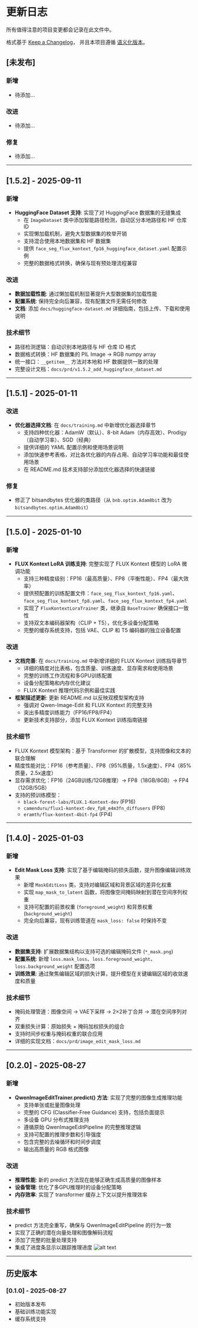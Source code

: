 # 更新日志

所有值得注意的项目变更都会记录在此文件中。

格式基于 [Keep a Changelog](https://keepachangelog.com/zh-CN/1.0.0/)，
并且本项目遵循 [语义化版本](https://semver.org/lang/zh-CN/)。

## [未发布]

### 新增
- 待添加...

### 改进
- 待添加...

### 修复
- 待添加...

---

## [1.5.2] - 2025-09-11

### 新增
- **HuggingFace Dataset 支持**: 实现了对 HuggingFace 数据集的无缝集成
  - 在 `ImageDataset` 类中添加智能路径检测，自动区分本地路径和 HF 仓库 ID
  - 实现懒加载机制，避免大型数据集的枚举开销
  - 支持混合使用本地数据集和 HF 数据集
  - 提供 `face_seg_flux_kontext_fp16_huggingface_dataset.yaml` 配置示例
  - 完整的数据格式转换，确保与现有预处理流程兼容

### 改进
- **数据加载性能**: 通过懒加载机制显著提升大型数据集的加载性能
- **配置系统**: 保持完全向后兼容，现有配置文件无需任何修改
- **文档**: 添加 `docs/huggingface-dataset.md` 详细指南，包括上传、下载和使用说明

### 技术细节
- 路径检测逻辑：自动识别本地路径与 HF 仓库 ID 格式
- 数据格式转换：HF 数据集的 PIL Image → RGB numpy array
- 统一接口：`__getitem__` 方法对本地和 HF 数据提供一致的处理
- 完整设计文档：`docs/prd/v1.5.2_add_huggingface_dataset.md`

---

## [1.5.1] - 2025-01-11

### 改进
- **优化器选择文档**: 在 `docs/training.md` 中新增优化器选择章节
  - 支持四种优化器：AdamW（默认）、8-bit Adam（内存高效）、Prodigy（自动学习率）、SGD（经典）
  - 提供详细的 YAML 配置示例和使用场景说明
  - 添加快速参考表格，对比各优化器的内存占用、自动学习率功能和最佳使用场景
  - 在 README.md 技术支持部分添加优化器选择的快速链接

### 修复
- 修正了 bitsandbytes 优化器的类路径（从 `bnb.optim.Adam8bit` 改为 `bitsandbytes.optim.Adam8bit`）

---

## [1.5.0] - 2025-01-10

### 新增
- **FLUX Kontext LoRA 训练支持**: 完整实现了 FLUX Kontext 模型的 LoRA 微调功能
  - 支持三种精度级别：FP16（最高质量）、FP8（平衡性能）、FP4（最大效率）
  - 提供预配置的训练配置文件：`face_seg_flux_kontext_fp16.yaml`、`face_seg_flux_kontext_fp8.yaml`、`face_seg_flux_kontext_fp4.yaml`
  - 实现了 `FluxKontextLoraTrainer` 类，继承自 `BaseTrainer` 确保接口一致性
  - 支持双文本编码器架构（CLIP + T5），优化多设备分配策略
  - 完整的缓存系统支持，包括 VAE、CLIP 和 T5 编码器的独立设备配置

### 改进
- **文档完善**: 在 `docs/training.md` 中新增详细的 FLUX Kontext 训练指导章节
  - 详细的精度对比表格，包含质量、训练速度、显存需求和使用场景
  - 完整的训练工作流程和多GPU训练配置
  - 设备分配策略和内存优化建议
  - FLUX Kontext 推理代码示例和最佳实践
- **框架描述更新**: 更新 README.md 以反映双模型架构支持
  - 强调对 Qwen-Image-Edit 和 FLUX Kontext 的完整支持
  - 突出多精度训练能力（FP16/FP8/FP4）
  - 更新技术支持部分，添加 FLUX Kontext 训练指南链接

### 技术细节
- FLUX Kontext 模型架构：基于 Transformer 的扩散模型，支持图像和文本的联合理解
- 精度性能对比：FP16（参考质量）、FP8（95%质量，1.5x速度）、FP4（85%质量，2.5x速度）
- 显存需求优化：FP16（24GB训练/12GB推理）→ FP8（18GB/8GB）→ FP4（12GB/5GB）
- 支持的预训练模型：
  - `black-forest-labs/FLUX.1-Kontext-dev` (FP16)
  - `camenduru/flux1-kontext-dev_fp8_e4m3fn_diffusers` (FP8)
  - `eramth/flux-kontext-4bit-fp4` (FP4)

---

## [1.4.0] - 2025-01-03

### 新增
- **Edit Mask Loss 支持**: 实现了基于编辑掩码的损失函数，提升图像编辑训练效果
  - 新增 `MaskEditLoss` 类，支持对编辑区域和背景区域的差异化权重
  - 实现 `map_mask_to_latent` 函数，将图像空间掩码映射到潜在空间序列权重
  - 支持可配置的前景权重 (`foreground_weight`) 和背景权重 (`background_weight`)
  - 完全向后兼容，现有训练管道在 `mask_loss: false` 时保持不变

### 改进
- **数据集支持**: 扩展数据集结构以支持可选的编辑掩码文件 (`*_mask.png`)
- **配置系统**: 新增 `loss.mask_loss`、`loss.foreground_weight`、`loss.background_weight` 配置选项
- **训练效果**: 通过聚焦编辑区域的损失计算，提升模型在关键编辑区域的收敛速度和质量

### 技术细节
- 掩码处理管道：图像空间 → VAE下采样 → 2×2补丁合并 → 潜在空间序列对齐
- 双重损失计算：原始损失 + 掩码加权损失的组合
- 支持时间步权重与掩码权重的联合应用
- 详细的实现文档：`docs/prd/image_edit_mask_loss.md`

---

## [0.2.0] - 2025-08-27

### 新增
- **QwenImageEditTrainer.predict() 方法**: 实现了完整的图像生成推理功能
  - 支持单张或批量图像处理
  - 完整的 CFG (Classifier-Free Guidance) 支持，包括负面提示
  - 多设备 GPU 分布式推理支持
  - 遵循原始 QwenImageEditPipeline 的完整推理逻辑
  - 支持可配置的推理步数和引导强度
  - 包含完整的去噪循环和时间步调度
  - 输出高质量的 RGB 格式图像

### 改进
- **推理性能**: 新的 predict 方法现在能够正确生成高质量的图像样本
- **设备管理**: 优化了多GPU推理时的设备分配策略
- **内存效率**: 实现了 transformer 缓存上下文以提升推理效率

### 技术细节
- predict 方法完全重写，确保与 QwenImageEditPipeline 的行为一致
- 实现了正确的潜在向量处理和图像解码流程
- 添加了完整的批量处理支持
- 集成了进度条显示以跟踪推理进度
![alt text](docs/images/image.png)
---

## 历史版本

### [0.1.0] - 2025-08-27
- 初始版本发布
- 基础训练功能实现
- 缓存系统支持

